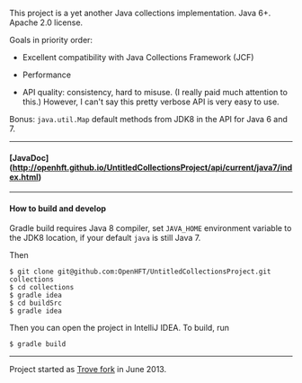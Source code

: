 This project is a yet another Java collections implementation. Java 6+. Apache 2.0 license.

Goals in priority order:

 - Excellent compatibility with Java Collections Framework (JCF)

 - Performance

 - API quality: consistency, hard to misuse. (I really paid much attention to this.)
   However, I can't say this pretty verbose API is very easy to use.

Bonus: `java.util.Map` default methods from JDK8 in the API for Java 6 and 7.

---

#### [JavaDoc] (http://openhft.github.io/UntitledCollectionsProject/api/current/java7/index.html)

---

#### How to build and develop
Gradle build requires Java 8 compiler, set `JAVA_HOME` environment variable to the JDK8 location, if
your default `java` is still Java 7.

Then

    $ git clone git@github.com:OpenHFT/UntitledCollectionsProject.git collections
    $ cd collections
    $ gradle idea
    $ cd buildSrc
    $ gradle idea

Then you can open the project in IntelliJ IDEA. To build, run

    $ gradle build

---

Project started as [Trove fork](https://bitbucket.org/leventov/trove) in June 2013.

